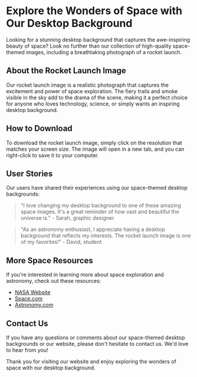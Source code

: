<!--font:Creepster-->

# Explore the Wonders of Space with Our Desktop Background

Looking for a stunning desktop background that captures the awe-inspiring beauty of space? Look no further than our collection of high-quality space-themed images, including a breathtaking photograph of a rocket launch.

## About the Rocket Launch Image

Our rocket launch image is a realistic photograph that captures the excitement and power of space exploration. The fiery trails and smoke visible in the sky add to the drama of the scene, making it a perfect choice for anyone who loves technology, science, or simply wants an inspiring desktop background.

## How to Download

To download the rocket launch image, simply click on the resolution that matches your screen size. The image will open in a new tab, and you can right-click to save it to your computer.

## User Stories

Our users have shared their experiences using our space-themed desktop backgrounds:

> "I love changing my desktop background to one of these amazing space images. It's a great reminder of how vast and beautiful the universe is." - Sarah, graphic designer

> "As an astronomy enthusiast, I appreciate having a desktop background that reflects my interests. The rocket launch image is one of my favorites!" - David, student

## More Space Resources

If you're interested in learning more about space exploration and astronomy, check out these resources:

- [NASA Website](https://www.nasa.gov/)
- [Space.com](https://www.space.com/)
- [Astronomy.com](https://astronomy.com/)

## Contact Us

If you have any questions or comments about our space-themed desktop backgrounds or our website, please don't hesitate to contact us. We'd love to hear from you!

Thank you for visiting our website and enjoy exploring the wonders of space with our desktop background.

<!--

Write me content for website with wallpaper which alt text is:

"A realistic photograph of a rocket launch, with fiery trails and smoke visible in the sky."

The name/title of the page should not be 1:1 copy of the alt text but rather a real content of the website which is using this wallpaper.

- Use markdown format 
- Start with heading
- Heading should be short and concise
- The content should look like a real website 
- The website should not be about the wallpaper, wallpaper is just a related background
- Heading should be contain work "wallpaper" or "background"
- Include real sections like references, contact, user stories, etc. use things relevant to the page purpose.
- Feel free to use structure like headings, bullets, numbering, blockquotes, paragraphs, horizontal lines, etc.
- You can use formatting like bold or _italic_
- You can include UTF-8 emojis
- Links should be only #hash anchors (and you can refer to the document itself)
- Do not include images


---


# SpaceX Launch Wallpaper for Your Desktop Background

Welcome to our website, where you can download the stunning SpaceX launch wallpaper for your desktop background. This realistic photograph captures the excitement and power of a rocket launch, with fiery trails and smoke visible in the sky. 

## About the Wallpaper

The SpaceX launch wallpaper is perfect for anyone who loves space exploration, technology, or simply wants an awe-inspiring desktop background. The high-quality image is available in multiple resolutions, so you can choose the one that best fits your screen.

## How to Download

To download the SpaceX launch wallpaper, simply click on the resolution that matches your screen size. The image will open in a new tab, and you can right-click to save it to your computer.

## User Stories

Our users have shared their experiences using the SpaceX launch wallpaper as their desktop background:

> "I love this wallpaper! It reminds me of the incredible achievements of SpaceX and inspires me to reach for the stars." - John, software engineer

> "As a student studying aerospace engineering, this wallpaper is the perfect motivation to keep pushing myself towards my goals." - Maria, university student

## References

For more information about SpaceX and their missions, check out these resources:

- [SpaceX Website](https://www.spacex.com/)
- [NASA's SpaceX Page](https://www.nasa.gov/mission_pages/station/spacex/index.html)

## Contact Us

If you have any questions or comments about the SpaceX launch wallpaper or our website, please don't hesitate to contact us. We'd love to hear from you!

Thank you for visiting our website and enjoy your new desktop background!


---


Heading should not include word "wallpaper". The website should not be about the wallpaper itself, wallpaper is just a related background, rewrite whole content.


---


# Explore the Wonders of Space with Our Desktop Background

Looking for a stunning desktop background that captures the awe-inspiring beauty of space? Look no further than our collection of high-quality space-themed images, including a breathtaking photograph of a rocket launch.

## About the Rocket Launch Image

Our rocket launch image is a realistic photograph that captures the excitement and power of space exploration. The fiery trails and smoke visible in the sky add to the drama of the scene, making it a perfect choice for anyone who loves technology, science, or simply wants an inspiring desktop background.

## How to Download

To download the rocket launch image, simply click on the resolution that matches your screen size. The image will open in a new tab, and you can right-click to save it to your computer.

## User Stories

Our users have shared their experiences using our space-themed desktop backgrounds:

> "I love changing my desktop background to one of these amazing space images. It's a great reminder of how vast and beautiful the universe is." - Sarah, graphic designer

> "As an astronomy enthusiast, I appreciate having a desktop background that reflects my interests. The rocket launch image is one of my favorites!" - David, student

## More Space Resources

If you're interested in learning more about space exploration and astronomy, check out these resources:

- [NASA Website](https://www.nasa.gov/)
- [Space.com](https://www.space.com/)
- [Astronomy.com](https://astronomy.com/)

## Contact Us

If you have any questions or comments about our space-themed desktop backgrounds or our website, please don't hesitate to contact us. We'd love to hear from you!

Thank you for visiting our website and enjoy exploring the wonders of space with our desktop background.

-->
